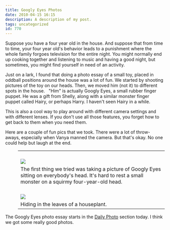 ```yaml
---
title: Googly Eyes Photos
date: 2010-04-15 16:15
description: A description of my post.
tags: uncategorized
id: 770
---
```

Suppose you have a four year old in the house.  And suppose that from time to time, your four year old's behavior leads to a punishment where the whole family forgoes television for the entire night.  You might normally end up cooking together and listening to music and having a good night, but sometimes, you might find yourself in need of an activity.

Just on a lark, I found that doing a photo essay of a small toy, placed in oddball positions around the house was a lot of fun.  We started by shooting pictures of the toy on our heads.  Then, we moved him (not it) to different spots in the house.
<span class="spanEndPreview">&nbsp;</span>
"Him" is actually Googly Eyes, a small rubber finger puppet.  He was a gift from Shelly, along with a similar monster finger puppet called Hairy, or perhaps Harry.  I haven't seen Hairy in a while.

This is also a cool way to play around with different camera settings and with different lenses.  If you don't use all those features, you forget how to get back to them when you need them.

Here are a couple of fun pics that we took.  There were a lot of throw-aways, especially when Vanya manned the camera.  But that's okay.  No one could help but laugh at the end.

<table width="465px" style="text-align:left; padding-left:40px;"><tr><td style="padding-top:25px;"><img src="/img/googlyeyes1.jpg"</td></tr><tr><td class="caption">The first thing we tried was taking a picture of Googly Eyes sitting on everybody's head.  It's hard to rest a small monster on a squirmy four-year-old head.</td></tr><tr><td style="padding-top:25px;"><img src="/img/googlyeyes2.jpg"></td></tr><tr><td class="caption">Hiding in the leaves of a houseplant.</td></tr>
</table>

The Googly Eyes photo essay starts in the <a href="http://theskinnyonbenny.com/dailyphoto/2010/page.php?year=2010&month=04&day=15">Daily Photo</a> section today.  I think we got some really good photos.